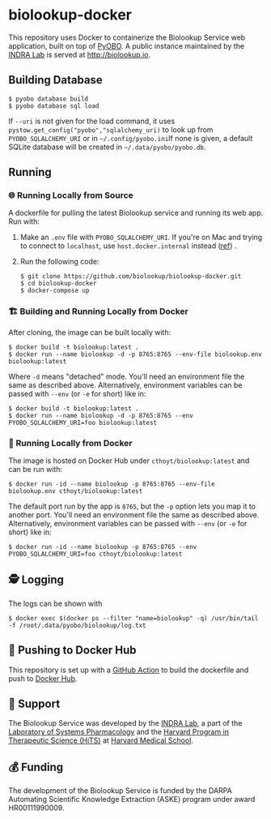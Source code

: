 # biolookup-docker

This repository uses Docker to containerize the Biolookup Service web application, built on top
of [PyOBO](https://github.com/pyobo/pyobo). A public instance maintained by
the [INDRA Lab](https://indralab.github.io) is served at http://biolookup.io.

## Building Database

```shell
$ pyobo database build
$ pyobo database sql load
```

If `--uri` is not given for the load command, it uses `pystow.get_config("pyobo","sqlalchemy_uri)`
to look up from `PYOBO_SQLALCHEMY_URI` or in `~/.config/pyobo.ini`If none is given, a default SQLite
database will be created in `~/.data/pyobo/pyobo.db`.

## Running

### 🌐 Running Locally from Source

A dockerfile for pulling the latest Biolookup service and running its web app. Run with:

1. Make an `.env` file with `PYOBO_SQLALCHEMY_URI`. If you're on Mac and trying to connect to
   `localhost`, use `host.docker.internal`
   instead ([ref](https://stackoverflow.com/questions/30239152/specify-extras-require-with-pip-install-e))
   .
2. Run the following code:

    ```shell
    $ git clone https://github.com/biolookup/biolookup-docker.git
    $ cd biolookup-docker
    $ docker-compose up
    ```

### 🏗️ Building and Running Locally from Docker

After cloning, the image can be built locally with:

```shell
$ docker build -t biolookup:latest .
$ docker run --name biolookup -d -p 8765:8765 --env-file biolookup.env biolookup:latest
```

Where `-d` means "detached" mode.
You'll need an environment file the same as described above. Alternatively, environment variables
can be passed with `--env` (or `-e` for short) like in:

```shell
$ docker build -t biolookup:latest .
$ docker run --name biolookup -d -p 8765:8765 --env PYOBO_SQLALCHEMY_URI=foo biolookup:latest
```

### 🐋 Running Locally from Docker

The image is hosted on Docker Hub under `cthoyt/biolookup:latest` and can be run with:

```shell
$ docker run -id --name biolookup -p 8765:8765 --env-file biolookup.env cthoyt/biolookup:latest
```

The default port run by the app is `8765`, but the `-p` option lets you map it to another port.
You'll need an environment file the same as described above. Alternatively, environment variables
can be passed with `--env` (or `-e` for short) like in:

```shell
$ docker run -id --name biolookup -p 8765:8765 --env PYOBO_SQLALCHEMY_URI=foo cthoyt/biolookup:latest
```

## 🕵️ Logging

The logs can be shown with

```shell
$ docker exec $(docker ps --filter "name=biolookup" -q) /usr/bin/tail -f /root/.data/pyobo/biolookup/log.txt
```

## 📡 Pushing to Docker Hub

This repository is set up with
a [GitHub Action](https://github.com/biolookup/biolookup-docker/actions/workflows/ci.yml)
to build the dockerfile and push
to [Docker Hub](https://hub.docker.com/repository/docker/cthoyt/biolookup).

## 🎁 Support

The Biolookup Service was developed by the [INDRA Lab](https://indralab.github.io), a part of the
[Laboratory of Systems Pharmacology](https://hits.harvard.edu/the-program/laboratory-of-systems-pharmacology/about/)
and the [Harvard Program in Therapeutic Science (HiTS)](https://hits.harvard.edu)
at [Harvard Medical School](https://hms.harvard.edu/).

## 💰 Funding

The development of the Biolookup Service is funded by the DARPA Automating Scientific Knowledge
Extraction (ASKE) program under award HR00111990009.
